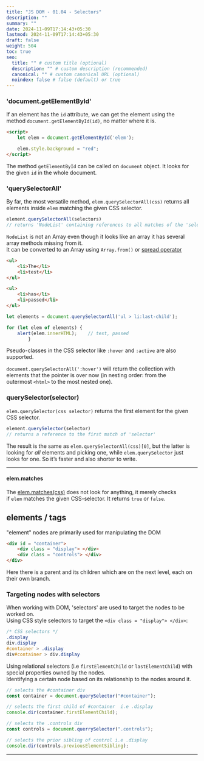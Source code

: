 ```yaml
---
title: "JS DOM - 01.04 - Selectors"
description: ""
summary: ""
date: 2024-11-09T17:14:43+05:30
lastmod: 2024-11-09T17:14:43+05:30
draft: false
weight: 504
toc: true
seo:
  title: "" # custom title (optional)
  description: "" # custom description (recommended)
  canonical: "" # custom canonical URL (optional)
  noindex: false # false (default) or true
---
```



### 'document.getElementById'

If an element has the `id` attribute, we can get the element using the method `document.getElementById(id)`, no matter where it is.
```html
<script>
	let elem = document.getElementById('elem');

	elem.style.background = "red";
</script>
```
The method `getElementById` can be called on `document` object. It looks for the given `id` in the whole document.


### 'querySelectorAll'

By far, the most versatile method, `elem.querySelectorAll(css)` returns all elements inside `elem` matching the given CSS selector.
```js
element.querySelectorAll(selectors) 
// returns 'NodeList' containing references to all matches of the 'selector'
```
`NodeList` is not an Array even though it looks like an array it has several array methods missing from it.      
It can be converted to an Array using `Array.from()` or [spread operator](https://developer.mozilla.org/en-US/docs/Web/JavaScript/Reference/Operators/Spread_syntax)


```html
<ul>
	<li>The</li>
	<li>test</li>
</ul>

<ul>
	<li>has</li>
	<li>passed</li>
</ul>
```
```js
let elements = document.querySelectorAll('ul > li:last-child');

for (let elem of elements) {
	alert(elem.innerHTML);    // test, passed
		}
```
Pseudo-classes in the CSS selector like `:hover` and `:active` are also supported.

`document.querySelectorAll(':hover')` will return the collection with elements that the pointer is over now (in nesting order: from the outermost `<html>` to the most nested one).


### querySelector(selector)

`elem.querySelector(css selector)` returns the first element for the given CSS selector.
```js
element.querySelector(selector) 
// returns a reference to the first match of 'selector'
```

The result is the same as `elem.querySelectorAll(css)[0]`, but the latter is looking for _all_ elements and picking one, while `elem.querySelector` just looks for one. 
So it’s faster and also shorter to write.



___

#### elem.matches

The [elem.matches(css)](https://dom.spec.whatwg.org/#dom-element-matches) does not look for anything, it merely checks if `elem` matches the given CSS-selector. It returns `true` or `false`.




## elements / tags

"element" nodes are primarily used for manipulating the DOM
```html
<div id = "container">
	<div class = "display"> </div>
	<div class = "controls"> </div>	
</div>
```
Here there is a parent and its children which are on the next level, each on their own branch.


### Targeting nodes with selectors

When working with DOM, 'selectors' are used to target the nodes to be worked on.    
Using CSS style selectors to target the `<div class = "display"> </div>`:
```css
/* CSS selectors */
.display
div.display
#container > .display
div#container > div.display
```

Using relational selectors (i.e `firstElementChild` or `lastElementChild`) with special properties owned by the nodes.     
Identifying a certain node based on its relationship to the nodes around it. 
```js
// selects the #container div
const container = document.querySelector("#container");

// selects the first child of #container  i.e .display
console.dir(container.firstElementChild);

// selects the .controls div
const controls = document.querrySelector(".controls");

// selects the prior sibling of control i.e .display
console.dir(controls.previousElementSibling);
```


______________


